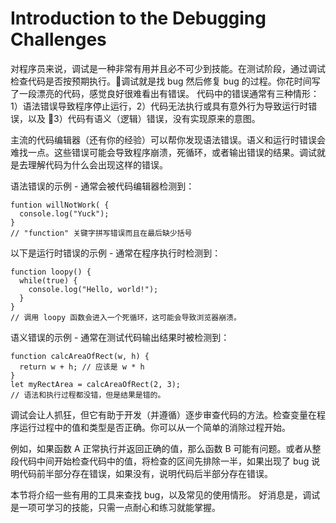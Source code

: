 # Introduction to the Debugging Challenges #

对程序员来说，调试是一种非常有用并且必不可少到技能。在测试阶段，通过调试检查代码是否按预期执行。调试就是找 bug 然后修复 bug 的过程。你花时间写了一段漂亮的代码，感觉良好很难看出有错误。 代码中的错误通常有三种情形：1）语法错误导致程序停止运行，2）代码无法执行或具有意外行为导致运行时错误，以及 3）代码有语义（逻辑）错误，没有实现原来的意图。

主流的代码编辑器（还有你的经验）可以帮你发现语法错误。语义和运行时错误会难找一点。这些错误可能会导致程序崩溃，死循环，或者输出错误的结果。调试就是去理解代码为什么会出现这样的错误。

语法错误的示例 - 通常会被代码编辑器检测到：

```
funtion willNotWork( {
  console.log("Yuck");
}
// "function" 关键字拼写错误而且在最后缺少括号
```

以下是运行时错误的示例 - 通常在程序执行时检测到：

```
function loopy() {
  while(true) {
    console.log("Hello, world!");
  }
}
// 调用 loopy 函数会进入一个死循环，这可能会导致浏览器崩溃。
```

语义错误的示例 - 通常在测试代码输出结果时被检测到：

```
function calcAreaOfRect(w, h) {
  return w + h; // 应该是 w * h
}
let myRectArea = calcAreaOfRect(2, 3);
// 语法和执行过程都没错，但是结果是错的。
```

调试会让人抓狂，但它有助于开发（并遵循）逐步审查代码的方法。检查变量在程序运行过程中的值和类型是否正确。你可以从一个简单的消除过程开始。

例如，如果函数 A 正常执行并返回正确的值，那么函数 B 可能有问题。或者从整段代码中间开始检查代码中的值，将检查的区间先排除一半，如果出现了 bug 说明代码前半部分存在错误，如果没有，说明代码后半部分存在错误。

本节将介绍一些有用的工具来查找 bug，以及常见的使用情形。 好消息是，调试是一项可学习的技能，只需一点耐心和练习就能掌握。